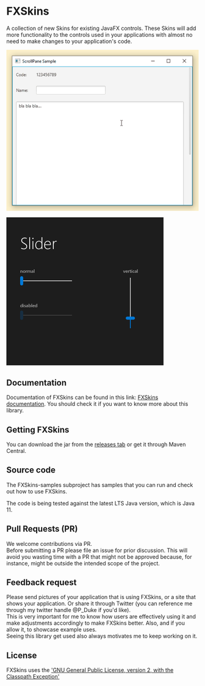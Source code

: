 # FXSkins
A collection of new Skins for existing JavaFX controls. These Skins will add more functionality to the controls used in
your applications with almost no need to make changes to your application's code.

![FXSKins Concious ScrollPane Skin](ScrollPane-Skin.gif)

![FXSkins Slider Skin](Slider-Skin.gif)  

## Documentation
Documentation of FXSkins can be found in this link: [FXSkins documentation](https://pixelduke.com/fxskins/). You should check it
if you want to know more about this library.

## Getting FXSkins
You can download the jar from the [releases tab](https://github.com/dukke/FXSkins/releases) or get it through
Maven Central.

## Source code
The FXSkins-samples subproject has samples that you can run and check out how to use FXSkins.

The code is being tested against the latest LTS Java version, which is Java 11.

## Pull Requests (PR)
We welcome contributions via PR.  
Before submitting a PR please file an issue for prior discussion. This will avoid you wasting time with a PR that
might not be approved because, for instance, might be outside the intended scope of the project.

## Feedback request
Please send pictures of your application that is using FXSkins, or a site that shows your application. Or share it through Twitter (you can reference
me through my twitter handle @P_Duke if you'd like).   
This is very important for me to know how users are effectively using it and make adjustments accordingly to make FXSkins better. 
Also, and if you allow it, to showcase example uses.    
Seeing this library get used also always motivates me to keep working on it.

## License
FXSkins uses the ['GNU General Public License, version 2, with the Classpath Exception'](https://openjdk.java.net/legal/gplv2+ce.html)

